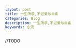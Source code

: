```yaml
---
layout: post
title: 一生所求,不过爱与自由
categories: Blog
description: 一生所求,不过爱与自由
keywords: 东流
---
```





//TODO
